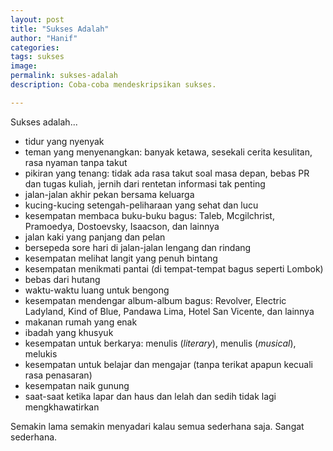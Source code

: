 ```yaml
---
layout: post
title: "Sukses Adalah"
author: "Hanif" 
categories: 
tags: sukses
image: 
permalink: sukses-adalah
description: Coba-coba mendeskripsikan sukses.

---
```

Sukses adalah... <!--more-->
- tidur yang nyenyak
- teman yang menyenangkan: banyak ketawa, sesekali cerita kesulitan, rasa nyaman tanpa takut
- pikiran yang tenang: tidak ada rasa takut soal masa depan, bebas PR dan tugas kuliah, jernih dari rentetan informasi tak penting
- jalan-jalan akhir pekan bersama keluarga
- kucing-kucing setengah-peliharaan yang sehat dan lucu
- kesempatan membaca buku-buku bagus: Taleb, Mcgilchrist, Pramoedya, Dostoevsky, Isaacson, dan lainnya
- jalan kaki yang panjang dan pelan
- bersepeda sore hari di jalan-jalan lengang dan rindang
- kesempatan melihat langit yang penuh bintang 
- kesempatan menikmati pantai (di tempat-tempat bagus seperti Lombok)
- bebas dari hutang
- waktu-waktu luang untuk bengong
- kesempatan mendengar album-album bagus: Revolver, Electric Ladyland, Kind of Blue, Pandawa Lima, Hotel San Vicente, dan lainnya
- makanan rumah yang enak
- ibadah yang khusyuk
- kesempatan untuk berkarya: menulis (*literary*), menulis (*musical*), melukis
- kesempatan untuk belajar dan mengajar (tanpa terikat apapun kecuali rasa penasaran)
- kesempatan naik gunung
- saat-saat ketika lapar dan haus dan lelah dan sedih tidak lagi mengkhawatirkan

Semakin lama semakin menyadari kalau semua sederhana saja. Sangat sederhana. 